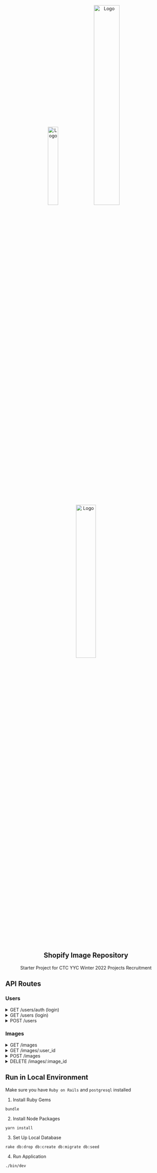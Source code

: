 <p align="center">
      <img src="https://download.logo.wine/logo/React_(web_framework)/React_(web_framework)-Logo.wine.png" alt="Logo" width="25%" height="auto">
      <img src="https://miro.medium.com/max/800/1*mUISLg4ghf6QYT_f1-cnlg.png" alt="Logo" width="40%" height="auto">
      <img src="https://upload.wikimedia.org/wikipedia/commons/thumb/6/62/Ruby_On_Rails_Logo.svg/1200px-Ruby_On_Rails_Logo.svg.png" alt="Logo" width="35%" height="auto">

  <h2 align="center">Shopify Image Repository</h2>

  <p align="center">
    Starter Project for CTC YYC Winter 2022 Projects Recruitment
  </p>
</p>

## API Routes

### Users

<details>
<summary>GET /users/auth (login)</summary>

Authenticates the existing auth token on client side

**Query Parameters:**

`username`: string

`auth_token`: string

**Response:**

Ok - 200 or Unauthorized - 409

</details>

<details>
<summary>GET /users (login)</summary>

For user login and providing user with up to date auth token

**Query Parameters:**

`username`: string

`password`: string

**Response:**

```json
{
  "id": 21,
  "username": "test",
  "email": "test@gmail.com",
  "auth_token": "6492446b-65ef-4c7d-a9a3-f819dfbd6f8d",
  "token_expiry": "2022-02-20T01:51:27.894Z"
}
```

</details>

<details>
<summary>POST /users</summary>

Creates a new user

**Body:**

```json
{
  "username": "test",
  "password": "test",
  "email": "test@gmail.com"
}
```

**Response:**

```json
{
  "id": 25,
  "username": "test6",
  "email": "test@gmail.com",
  "auth_token": "1c47305d-daae-4c35-a723-a403f91a7d12",
  "token_expiry": "2022-02-20T20:35:02.082Z"
}
```

</details>

### Images

<details>
<summary>GET /images</summary>

Queries all public images

**Response:**

```json
[
  {
    "id": 6,
    "name": "Practical Steel Car",
    "description": "Mollitia dignissimos assumenda porro et aliquid nisi enim est voluptatem.",
    "image_url": "https://loremflickr.com/300/300",
    "public": true,
    "user": {
      "username": "mandi",
      "email": "demetrius@rau-brown.biz"
    }
  },
  {
    "id": 7,
    "name": "Mediocre Iron Car",
    "description": "Mollitia minus non ipsam debitis fugit eius delectus vel sapiente.",
    "image_url": "https://loremflickr.com/300/300",
    "public": true,
    "user": {
      "username": "kenneth",
      "email": "clark_lebsack@weissnat.com"
    }
  }
]
```

</details>

<details>
<summary>GET /images/:user_id</summary>

Queries images for a certain user's account (private + public)

**Query Parameters:**

`auth_token`: string

**Response:**

```json
[
  {
    "id": 6,
    "name": "BMW M5",
    "description": "0-60 3.9s",
    "image_url": "https://hips.hearstapps.com/hmg-prod.s3.amazonaws.com/images/2022-bmw-m5-cs-109-1611684117.jpg?crop=0.708xw:0.798xh;0.0865xw,0.115xh&resize=640:*",
    "public": true,
    "user": {
      "username": "test",
      "email": "test@gmail.com"
    }
  },
  {
    "id": 7,
    "name": "Ducati V4",
    "description": "Hellllla fast",
    "image_url": "https://cdn.visordown.com/field/image/1330x748_V4-MY20_ACC_TO_3-4-ANT-DX_AMB_2.jpg",
    "public": true,
    "user": {
      "username": "test",
      "email": "test@gmail.com"
    }
  }
]
```

</details>

<details>
<summary>POST /images</summary>

Creates a new image

**Query Parameters:**

`auth_token`: string

**Body:**

```json
{
  "user_id": "1",
  "name": "private image",
  "description": "test description",
  "image_url": "test",
  "public": "false"
}
```

**Response:**

```json
{
  "id": 10,
  "name": "private image",
  "description": "test",
  "image_url": "https://www.image.com",
  "public": false,
  "user": {
    "username": "test",
    "email": "test@gmail.com"
  }
}
```

</details>

<details>
<summary>DELETE /images/:image_id</summary>

Deletes an image

**Query Parameters:**

`auth_token`: string
`user_id`: int

**Response:**

No Content, 204

</details>

## Run in Local Environment

Make sure you have `Ruby on Rails` and `postgresql` installed

1. Install Ruby Gems

```
bundle
```

2. Install Node Packages

```
yarn install
```

3. Set Up Local Database

```
rake db:drop db:create db:migrate db:seed
```

4. Run Application

```
./bin/dev
```
